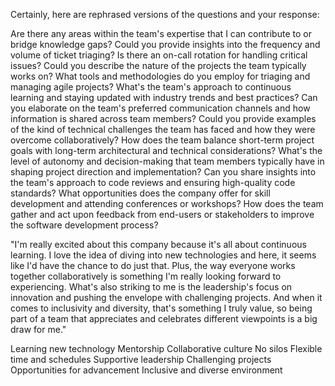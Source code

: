 
Certainly, here are rephrased versions of the questions and your response:

Are there any areas within the team's expertise that I can contribute to or bridge knowledge gaps?
Could you provide insights into the frequency and volume of ticket triaging?
Is there an on-call rotation for handling critical issues?
Could you describe the nature of the projects the team typically works on?
What tools and methodologies do you employ for triaging and managing agile projects?
What's the team's approach to continuous learning and staying updated with industry trends and best practices?
Can you elaborate on the team's preferred communication channels and how information is shared across team members?
Could you provide examples of the kind of technical challenges the team has faced and how they were overcome collaboratively?
How does the team balance short-term project goals with long-term architectural and technical considerations?
What's the level of autonomy and decision-making that team members typically have in shaping project direction and implementation?
Can you share insights into the team's approach to code reviews and ensuring high-quality code standards?
What opportunities does the company offer for skill development and attending conferences or workshops?
How does the team gather and act upon feedback from end-users or stakeholders to improve the software development process?

"I'm really excited about this company because it's all about continuous learning. 
I love the idea of diving into new technologies and here, it seems like I'd have the chance to do just that.
Plus, the way everyone works together collaboratively is something I'm really looking forward to experiencing. 
What's also striking to me is the leadership's focus on innovation and pushing the envelope with challenging projects. 
And when it comes to inclusivity and diversity, that's something I truly value, so being part of a team that appreciates and celebrates
different viewpoints is a big draw for me."

Learning new technology
Mentorship
Collaborative culture
No silos
Flexible time and schedules
Supportive leadership
Challenging projects
Opportunities for advancement
Inclusive and diverse environment
